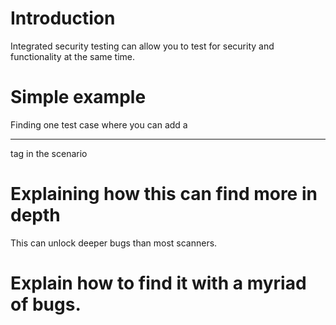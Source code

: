 # Introduction

Integrated security testing can allow you to test for security and functionality at the same time. 

# Simple example

Finding one test case where you can add a <hr> tag in the scenario

# Explaining how this can find more in depth

This can unlock deeper bugs than most scanners.

# Explain how to find it with a myriad of bugs. 